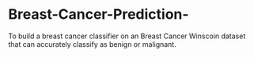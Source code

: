 # Breast-Cancer-Prediction-
To build a breast cancer classifier on an Breast Cancer Winscoin dataset that can accurately classify as benign or malignant. 
